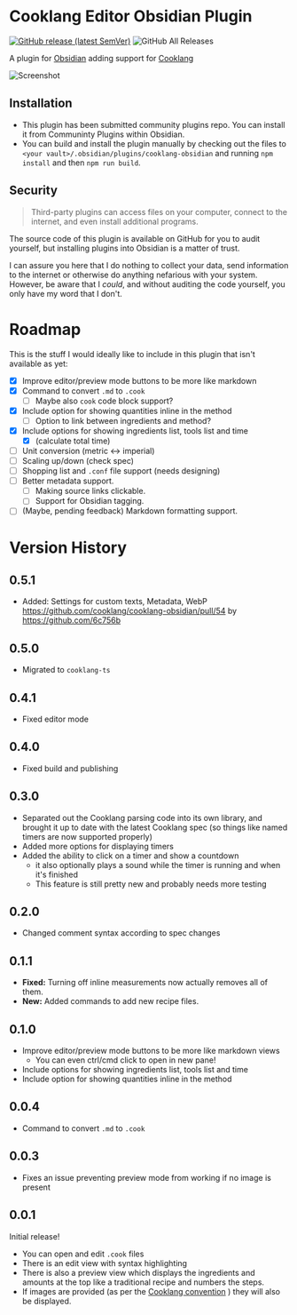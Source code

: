 # Cooklang Editor Obsidian Plugin
[![GitHub release (latest SemVer)](https://img.shields.io/github/v/release/deathau/cooklang-obsidian?style=for-the-badge&sort=semver)](https://github.com/cooklang/cooklang-obsidian/releases/latest)
![GitHub All Releases](https://img.shields.io/github/downloads/cooklang/cooklang-obsidian/total?style=for-the-badge)

A plugin for [Obsidian](https://obsidian.md) adding support for [Cooklang](https://cooklang.org)

![Screenshot](https://github.com/cooklang/cooklang-obsidian/raw/main/screenshot.png)

## Installation
- This plugin has been submitted community plugins repo. You can install it from Communinty Plugins within Obsidian.
- You can build and install the plugin manually by checking out the files to `<your vault>/.obsidian/plugins/cooklang-obsidian` and running `npm install` and then `npm run build`.

## Security
> Third-party plugins can access files on your computer, connect to the internet, and even install additional programs.

The source code of this plugin is available on GitHub for you to audit yourself, but installing plugins into Obsidian is a matter of trust.

I can assure you here that I do nothing to collect your data, send information to the internet or otherwise do anything nefarious with your system. However, be aware that I *could*, and without auditing the code yourself, you only have my word that I don't.

# Roadmap
This is the stuff I would ideally like to include in this plugin that isn't available as yet:
- [x] Improve editor/preview mode buttons to be more like markdown
- [x] Command to convert `.md` to `.cook`
    - [ ] Maybe also `cook` code block support?
- [x] Include option for showing quantities inline in the method
    - [ ] Option to link between ingredients and method?
- [x] Include options for showing ingredients list, tools list and time
    - [x] (calculate total time)
- [ ] Unit conversion (metric <-> imperial)
- [ ] Scaling up/down (check spec)
- [ ] Shopping list and `.conf` file support (needs designing)
- [ ] Better metadata support.
    - [ ] Making source links clickable.
    - [ ] Support for Obsidian tagging.
- [ ] (Maybe, pending feedback) Markdown formatting support.

# Version History

## 0.5.1
- Added: Settings for custom texts, Metadata, WebP https://github.com/cooklang/cooklang-obsidian/pull/54 by https://github.com/6c756b

## 0.5.0
- Migrated to `cooklang-ts`

## 0.4.1
- Fixed editor mode

## 0.4.0
- Fixed build and publishing

## 0.3.0
- Separated out the Cooklang parsing code into its own library, and brought it up to date with the latest Cooklang spec (so things like named timers are now supported properly)
- Added more options for displaying timers
- Added the ability to click on a timer and show a countdown
    - it also optionally plays a sound while the timer is running and when it's finished
    - This feature is still pretty new and probably needs more testing

## 0.2.0
- Changed comment syntax according to spec changes

## 0.1.1
- **Fixed:** Turning off inline measurements now actually removes all of them.
- **New:** Added commands to add new recipe files.

## 0.1.0
- Improve editor/preview mode buttons to be more like markdown views
    - You can even ctrl/cmd click to open in new pane!
- Include options for showing ingredients list, tools list and time
- Include option for showing quantities inline in the method

## 0.0.4
- Command to convert `.md` to `.cook`

## 0.0.3
- Fixes an issue preventing preview mode from working if no image is present

## 0.0.1
Initial release!
- You can open and edit `.cook` files
- There is an edit view with syntax highlighting
- There is also a preview view which displays the ingredients and amounts at the top like a traditional recipe
and numbers the steps.
- If images are provided (as per the [Cooklang convention](https://cooklang.org/docs/spec/#adding-pictures) ) they will also be displayed.

